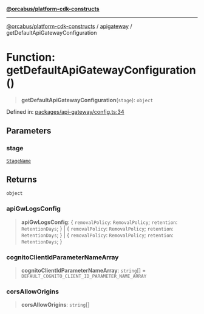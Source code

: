 [**@orcabus/platform-cdk-constructs**](../../../../README.md)

***

[@orcabus/platform-cdk-constructs](../../../../README.md) / [apigateway](../README.md) / getDefaultApiGatewayConfiguration

# Function: getDefaultApiGatewayConfiguration()

> **getDefaultApiGatewayConfiguration**(`stage`): `object`

Defined in: [packages/api-gateway/config.ts:34](https://github.com/OrcaBus/platform-cdk-constructs/blob/main/packages/api-gateway/config.ts#L34)

## Parameters

### stage

[`StageName`](../../utils/type-aliases/StageName.md)

## Returns

`object`

### apiGwLogsConfig

> **apiGwLogsConfig**: \{ `removalPolicy`: `RemovalPolicy`; `retention`: `RetentionDays`; \} \| \{ `removalPolicy`: `RemovalPolicy`; `retention`: `RetentionDays`; \} \| \{ `removalPolicy`: `RemovalPolicy`; `retention`: `RetentionDays`; \}

### cognitoClientIdParameterNameArray

> **cognitoClientIdParameterNameArray**: `string`[] = `DEFAULT_COGNITO_CLIENT_ID_PARAMETER_NAME_ARRAY`

### corsAllowOrigins

> **corsAllowOrigins**: `string`[]
